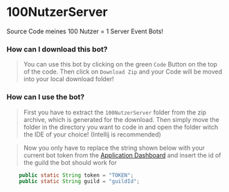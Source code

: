 # 100NutzerServer
Source Code meines 100 Nutzer = 1 Server Event Bots!

### How can I download this bot?
> You can use this bot by clicking on the green `Code` Button on the top of the code. Then click on `Download Zip` and your Code will be moved into your local download folder!

### How can I use the bot?
> First you have to extract the `100NutzerServer` folder from the zip archive, which is generated for the download. Then simply move the folder in the directory you want to code in and open the folder witch the IDE of your choice! (Intellij is recommended)

> Now you only have to replace the string shown below with your current bot token from the [Application Dashboard](https://discord.com/developers/applications) and insert the id of the guild the bot should work for

```java
    public static String token = "TOKEN";
    public static String guild = "guildId";
```
